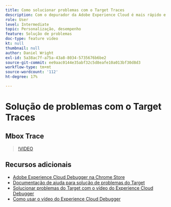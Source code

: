 ```yaml
---
title: Como solucionar problemas com o Target Traces
description: Com o depurador da Adobe Experience Cloud é mais rápido e fácil entender a implementação do Target. Saiba como autenticar no Experience Cloud e usar a poderosa ferramenta Target Traces para inspecionar suas qualificações de atividade e público-alvo, bem como seu perfil de visitante.
role: User
level: Intermediate
topic: Personalização, desempenho
feature: Solução de problemas
doc-type: feature video
kt: null
thumbnail: null
author: Daniel Wright
exl-id: 5a38ac7f-a75a-43a8-8034-5735676b6be2
source-git-commit: ee9aac0144e35abf32c5d8eafe10a013bf30d8d3
workflow-type: tm+mt
source-wordcount: '112'
ht-degree: 17%

---
```


# Solução de problemas com o Target Traces

## Mbox Trace

>[!VIDEO](https://video.tv.adobe.com/v/23113/?quality=12)

## Recursos adicionais

* [Adobe Experience Cloud Debugger na Chrome Store](https://chrome.google.com/webstore/detail/adobe-experience-cloud-de/ocdmogmohccmeicdhlhhgepeaijenapj)
* [Documentação de ajuda para solução de problemas do Target](https://docs.adobe.com/content/help/en/target/using/troubleshoot/troubleshooting-target.html)
* [Solucionar problemas do Target com o vídeo do Experience Cloud Debugger](troubleshoot-with-the-experience-cloud-debugger.md)
* [Como usar o vídeo do Experience Cloud Debugger](https://docs.adobe.com/content/help/en/core-services-learn/tutorials/debugger/use-the-experience-cloud-debugger.html)
